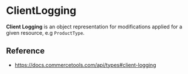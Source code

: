 # ClientLogging

**Client Logging** is an object representation for modifications applied for a given resource, e.g `ProductType`.

## Reference

- https://docs.commercetools.com/api/types#client-logging
